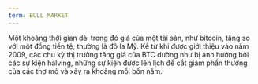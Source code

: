 ```yaml
---
term: BULL MARKET
---
```


Một khoảng thời gian dài trong đó giá của một tài sản, như bitcoin, tăng so với một đồng tiền tệ, thường là đô la Mỹ. Kể từ khi được giới thiệu vào năm 2009, các chu kỳ thị trường tăng giá của BTC dường như bị ảnh hưởng bởi các sự kiện halving, những sự kiện được lên lịch để cắt giảm phần thưởng của các thợ mỏ và xảy ra khoảng mỗi bốn năm.